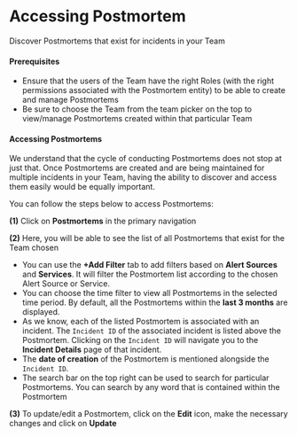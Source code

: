 # Accessing Postmortem

Discover Postmortems that exist for incidents in your Team

#### Prerequisites <a href="#prerequisites" id="prerequisites"></a>

* Ensure that the users of the Team have the right Roles (with the right permissions associated with the Postmortem entity) to be able to create and manage Postmortems
* Be sure to choose the Team from the team picker on the top to view/manage Postmortems created within that particular Team

#### Accessing Postmortems <a href="#accessing-postmortems" id="accessing-postmortems"></a>

We understand that the cycle of conducting Postmortems does not stop at just that. Once Postmortems are created and are being maintained for multiple incidents in your Team, having the ability to discover and access them easily would be equally important.

You can follow the steps below to access Postmortems:

**(1)** Click on **Postmortems** in the primary navigation

**(2)** Here, you will be able to see the list of all Postmortems that exist for the Team chosen

* You can use the **+Add Filter** tab to add filters based on **Alert Sources** and **Services**. It will filter the Postmortem list according to the chosen Alert Source or Service.
* You can choose the time filter to view all Postmortems in the selected time period. By default, all the Postmortems within the **last 3 months** are displayed.
* As we know, each of the listed Postmortem is associated with an incident. The `Incident ID` of the associated incident is listed above the Postmortem. Clicking on the `Incident ID` will navigate you to the **Incident Details** page of that incident.
* The **date of creation** of the Postmortem is mentioned alongside the `Incident ID`.
* The search bar on the top right can be used to search for particular Postmortems. You can search by any word that is contained within the Postmortem

**(3)** To update/edit a Postmortem, click on the **Edit** icon, make the necessary changes and click on **Update**
